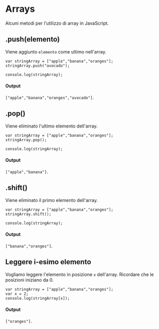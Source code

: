 # Arrays
Alcuni metodi per l'utilizzo di array in JavaScript.

## .push(elemento)
Viene aggiunto `elemento` come ultimo nell'array.
```
var stringArray = ["apple","banana","oranges"];
stringArray.push("avocado");

console.log(stringArray);
```
#### Output
`["apple","banana","oranges","avocado"]`.

## .pop()
Viene eliminato l'ultimo elemento dell'array.
```
var stringArray = ["apple","banana","oranges"];
stringArray.pop();

console.log(stringArray);
```
#### Output
`["apple","banana"]`.

## .shift()
Viene eliminato il primo elemento dell'array.
```
var stringArray = ["apple","banana","oranges"];
stringArray.shift();

console.log(stringArray);
```
#### Output
`["banana","oranges"]`.

## Leggere i-esimo elemento
Vogliamo leggere l'elemento in posizione `x` dell'array.
Ricordare che le posizioni iniziano da 0.
```
var stringArray = ["apple","banana","oranges"];
var x = 2;
console.log(stringArray[x]);
```
#### Output
`["oranges"]`.
